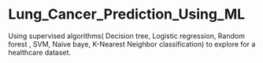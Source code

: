 # Lung_Cancer_Prediction_Using_ML
Using supervised algorithms( Decision tree, Logistic regression, Random forest , SVM, Naive baye, K-Nearest Neighbor classification) to explore for a healthcare dataset. 
